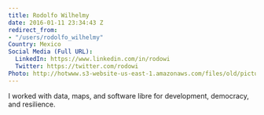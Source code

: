 ```yaml
---
title: Rodolfo Wilhelmy
date: 2016-01-11 23:34:43 Z
redirect_from:
- "/users/rodolfo_wilhelmy"
Country: Mexico
Social Media (Full URL):
  LinkedIn: https://www.linkedin.com/in/rodowi
  Twitter: https://twitter.com/rodowi
Photo: http://hotwww.s3-website-us-east-1.amazonaws.com/files/old/pictures/picture-318-1452984003.jpg
---
```


I worked with data, maps, and software libre for development, democracy, and resilience.
